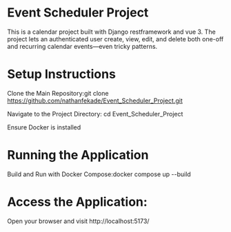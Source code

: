 # Event Scheduler Project

This is a calendar project built with Django restframework and vue 3. The project lets an authenticated user create, view, edit, and delete both one-off and recurring calendar events—even tricky patterns.

# Setup Instructions

Clone the Main Repository:git clone https://github.com/nathanfekade/Event_Scheduler_Project.git


Navigate to the Project Directory: cd Event_Scheduler_Project


Ensure Docker is installed



# Running the Application

Build and Run with Docker Compose:docker compose up --build


# Access the Application:
Open your browser and visit http://localhost:5173/


